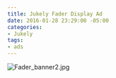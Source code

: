 ```yaml
---
title: Jukely Fader Display Ad
date: 2016-01-28 23:29:00 -05:00
categories:
- Jukely
tags:
- ads
---
```


![Fader_banner2.jpg](/uploads/Fader_banner2.jpg)